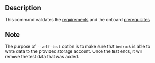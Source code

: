 ## Description

This command validates the
[requirements](https://github.com/microsoft/bedrock-cli/blob/master/guides/service-introspection.md#requirements)
and the onboard
[prerequisites](https://github.com/microsoft/bedrock-cli/blob/master/guides/service-introspection.md#prerequisites)

## Note

The purpose of `--self-test` option is to make sure that `bedrock` is able to
write data to the provided storage account. Once the test ends, it will remove
the test data that was added.
